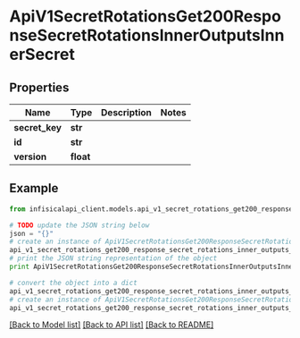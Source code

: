 # ApiV1SecretRotationsGet200ResponseSecretRotationsInnerOutputsInnerSecret


## Properties
Name | Type | Description | Notes
------------ | ------------- | ------------- | -------------
**secret_key** | **str** |  | 
**id** | **str** |  | 
**version** | **float** |  | 

## Example

```python
from infisicalapi_client.models.api_v1_secret_rotations_get200_response_secret_rotations_inner_outputs_inner_secret import ApiV1SecretRotationsGet200ResponseSecretRotationsInnerOutputsInnerSecret

# TODO update the JSON string below
json = "{}"
# create an instance of ApiV1SecretRotationsGet200ResponseSecretRotationsInnerOutputsInnerSecret from a JSON string
api_v1_secret_rotations_get200_response_secret_rotations_inner_outputs_inner_secret_instance = ApiV1SecretRotationsGet200ResponseSecretRotationsInnerOutputsInnerSecret.from_json(json)
# print the JSON string representation of the object
print ApiV1SecretRotationsGet200ResponseSecretRotationsInnerOutputsInnerSecret.to_json()

# convert the object into a dict
api_v1_secret_rotations_get200_response_secret_rotations_inner_outputs_inner_secret_dict = api_v1_secret_rotations_get200_response_secret_rotations_inner_outputs_inner_secret_instance.to_dict()
# create an instance of ApiV1SecretRotationsGet200ResponseSecretRotationsInnerOutputsInnerSecret from a dict
api_v1_secret_rotations_get200_response_secret_rotations_inner_outputs_inner_secret_from_dict = ApiV1SecretRotationsGet200ResponseSecretRotationsInnerOutputsInnerSecret.from_dict(api_v1_secret_rotations_get200_response_secret_rotations_inner_outputs_inner_secret_dict)
```
[[Back to Model list]](../README.md#documentation-for-models) [[Back to API list]](../README.md#documentation-for-api-endpoints) [[Back to README]](../README.md)


